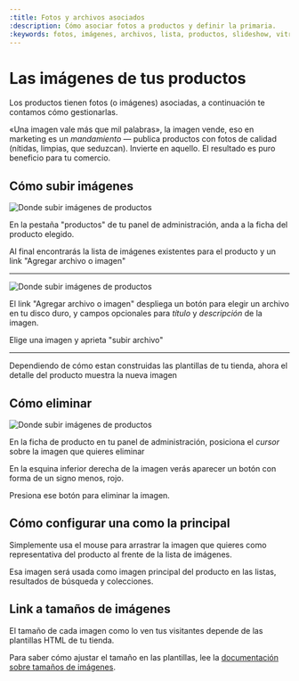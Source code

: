 ```yaml
---
:title: Fotos y archivos asociados
:description: Cómo asociar fotos a productos y definir la primaria.
:keywords: fotos, imágenes, archivos, lista, productos, slideshow, vitrina
---
```


# Las imágenes de tus productos

Los productos tienen fotos (o imágenes) asociadas, a continuación te contamos
cómo gestionarlas.

<div class="tip note">«Una imagen vale más que mil palabras», la imagen vende, eso en
marketing es un <em>mandamiento</em> — publica productos con fotos de
calidad (nítidas, limpias, que seduzcan). Invierte en aquello. El resultado es
puro beneficio para tu comercio.</div>

<h2 id="subir-imagenes">Cómo subir imágenes</h2>

<div class="clearfix">
  <img src="/img/admin/upload-product-image-1.png" alt="Donde subir imágenes de productos" class="right captura" />
  <p>En la pestaña "productos" de tu panel de administración, anda a la ficha del producto elegido.</p>
  <p>Al final encontrarás la lista de imágenes existentes para el producto y un link "Agregar archivo o imagen"</p>
</div>

<hr />

<div class="clearfix">
  <img src="/img/admin/upload-product-image-2.png" alt="Donde subir imágenes de productos" class="right captura" />
  <p>El link "Agregar archivo o imagen" despliega un botón para elegir un archivo en tu disco duro, y campos opcionales para <em>título</em> y <em>descripción</em> de la imagen.</p>
  <p>Elige una imagen y aprieta "subir archivo"</p>
</div>

<hr />

<p>Dependiendo de cómo estan construidas las plantillas de tu tienda, ahora el detalle del producto muestra la nueva imagen</p>

## Cómo eliminar

<div class="clearfix">
  <img src="/img/admin/upload-product-image-3.png" alt="Donde subir imágenes de productos" class="right captura" />
  <p>En la ficha de producto en tu panel de administración, posiciona el <em>cursor</em> sobre la imagen que quieres eliminar</p>
    <p>En la esquina inferior derecha de la imagen verás aparecer un botón con forma de un signo menos, rojo.</p>
    <p>Presiona ese botón para eliminar la imagen.</p>
</div>

## Cómo configurar una como la principal

Simplemente usa el mouse para arrastrar la imagen que quieres como representativa del producto al frente de la lista de imágenes.

Esa imagen será usada como imagen principal del producto en las listas, resultados de búsqueda y colecciones.

## Link a tamaños de imágenes

El tamaño de cada imagen como lo ven tus visitantes depende de las plantillas HTML de tu tienda.

Para saber cómo ajustar el tamaño en las plantillas, lee la [documentación sobre tamaños de imágenes](/es/diseno/imagenes#products).
